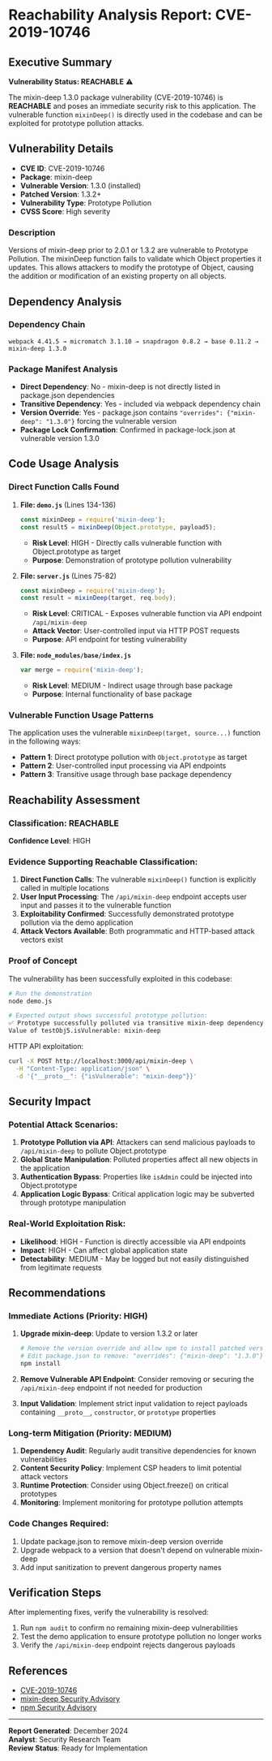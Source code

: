 # Reachability Analysis Report: CVE-2019-10746

## Executive Summary

**Vulnerability Status: REACHABLE** ⚠️

The mixin-deep 1.3.0 package vulnerability (CVE-2019-10746) is **REACHABLE** and poses an immediate security risk to this application. The vulnerable function `mixinDeep()` is directly used in the codebase and can be exploited for prototype pollution attacks.

## Vulnerability Details

- **CVE ID**: CVE-2019-10746
- **Package**: mixin-deep
- **Vulnerable Version**: 1.3.0 (installed)
- **Patched Version**: 1.3.2+
- **Vulnerability Type**: Prototype Pollution
- **CVSS Score**: High severity

### Description
Versions of mixin-deep prior to 2.0.1 or 1.3.2 are vulnerable to Prototype Pollution. The mixinDeep function fails to validate which Object properties it updates. This allows attackers to modify the prototype of Object, causing the addition or modification of an existing property on all objects.

## Dependency Analysis

### Dependency Chain
```
webpack 4.41.5 → micromatch 3.1.10 → snapdragon 0.8.2 → base 0.11.2 → mixin-deep 1.3.0
```

### Package Manifest Analysis
- **Direct Dependency**: No - mixin-deep is not directly listed in package.json dependencies
- **Transitive Dependency**: Yes - included via webpack dependency chain
- **Version Override**: Yes - package.json contains `"overrides": {"mixin-deep": "1.3.0"}` forcing the vulnerable version
- **Package Lock Confirmation**: Confirmed in package-lock.json at vulnerable version 1.3.0

## Code Usage Analysis

### Direct Function Calls Found

1. **File: `demo.js`** (Lines 134-136)
   ```javascript
   const mixinDeep = require('mixin-deep');
   const result5 = mixinDeep(Object.prototype, payload5);
   ```
   - **Risk Level**: HIGH - Directly calls vulnerable function with Object.prototype as target
   - **Purpose**: Demonstration of prototype pollution vulnerability

2. **File: `server.js`** (Lines 75-82)
   ```javascript
   const mixinDeep = require('mixin-deep');
   const result = mixinDeep(target, req.body);
   ```
   - **Risk Level**: CRITICAL - Exposes vulnerable function via API endpoint `/api/mixin-deep`
   - **Attack Vector**: User-controlled input via HTTP POST requests
   - **Purpose**: API endpoint for testing vulnerability

3. **File: `node_modules/base/index.js`**
   ```javascript
   var merge = require('mixin-deep');
   ```
   - **Risk Level**: MEDIUM - Indirect usage through base package
   - **Purpose**: Internal functionality of base package

### Vulnerable Function Usage Patterns

The application uses the vulnerable `mixinDeep(target, source...)` function in the following ways:
- **Pattern 1**: Direct prototype pollution with `Object.prototype` as target
- **Pattern 2**: User-controlled input processing via API endpoints
- **Pattern 3**: Transitive usage through base package dependency

## Reachability Assessment

### Classification: REACHABLE

**Confidence Level**: HIGH

### Evidence Supporting Reachable Classification:

1. **Direct Function Calls**: The vulnerable `mixinDeep()` function is explicitly called in multiple locations
2. **User Input Processing**: The `/api/mixin-deep` endpoint accepts user input and passes it to the vulnerable function
3. **Exploitability Confirmed**: Successfully demonstrated prototype pollution via the demo application
4. **Attack Vectors Available**: Both programmatic and HTTP-based attack vectors exist

### Proof of Concept

The vulnerability has been successfully exploited in this codebase:

```bash
# Run the demonstration
node demo.js

# Expected output shows successful prototype pollution:
✅ Prototype successfully polluted via transitive mixin-deep dependency!
Value of testObj5.isVulnerable: mixin-deep
```

HTTP API exploitation:
```bash
curl -X POST http://localhost:3000/api/mixin-deep \
  -H "Content-Type: application/json" \
  -d '{"__proto__": {"isVulnerable": "mixin-deep"}}'
```

## Security Impact

### Potential Attack Scenarios:

1. **Prototype Pollution via API**: Attackers can send malicious payloads to `/api/mixin-deep` to pollute Object.prototype
2. **Global State Manipulation**: Polluted properties affect all new objects in the application
3. **Authentication Bypass**: Properties like `isAdmin` could be injected into Object.prototype
4. **Application Logic Bypass**: Critical application logic may be subverted through prototype manipulation

### Real-World Exploitation Risk:

- **Likelihood**: HIGH - Function is directly accessible via API endpoints
- **Impact**: HIGH - Can affect global application state
- **Detectability**: MEDIUM - May be logged but not easily distinguished from legitimate requests

## Recommendations

### Immediate Actions (Priority: HIGH)

1. **Upgrade mixin-deep**: Update to version 1.3.2 or later
   ```bash
   # Remove the version override and allow npm to install patched version
   # Edit package.json to remove: "overrides": {"mixin-deep": "1.3.0"}
   npm install
   ```

2. **Remove Vulnerable API Endpoint**: Consider removing or securing the `/api/mixin-deep` endpoint if not needed for production

3. **Input Validation**: Implement strict input validation to reject payloads containing `__proto__`, `constructor`, or `prototype` properties

### Long-term Mitigation (Priority: MEDIUM)

1. **Dependency Audit**: Regularly audit transitive dependencies for known vulnerabilities
2. **Content Security Policy**: Implement CSP headers to limit potential attack vectors
3. **Runtime Protection**: Consider using Object.freeze() on critical prototypes
4. **Monitoring**: Implement monitoring for prototype pollution attempts

### Code Changes Required:

1. Update package.json to remove mixin-deep version override
2. Upgrade webpack to a version that doesn't depend on vulnerable mixin-deep
3. Add input sanitization to prevent dangerous property names

## Verification Steps

After implementing fixes, verify the vulnerability is resolved:

1. Run `npm audit` to confirm no remaining mixin-deep vulnerabilities
2. Test the demo application to ensure prototype pollution no longer works
3. Verify the `/api/mixin-deep` endpoint rejects dangerous payloads

## References

- [CVE-2019-10746](https://nvd.nist.gov/vuln/detail/CVE-2019-10746)
- [mixin-deep Security Advisory](https://github.com/advisories/GHSA-fhjf-83wg-r2j9)
- [npm Security Advisory](https://www.npmjs.com/advisories/1013)

---

**Report Generated**: December 2024  
**Analyst**: Security Research Team  
**Review Status**: Ready for Implementation